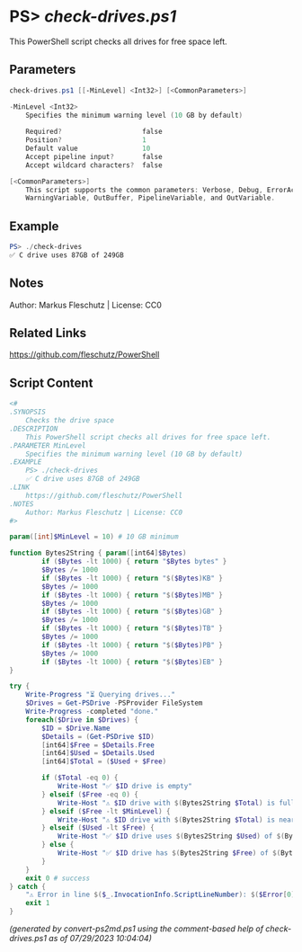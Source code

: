 PS> *check-drives.ps1*
====================

This PowerShell script checks all drives for free space left.

Parameters
----------
```powershell
check-drives.ps1 [[-MinLevel] <Int32>] [<CommonParameters>]

-MinLevel <Int32>
    Specifies the minimum warning level (10 GB by default)
    
    Required?                    false
    Position?                    1
    Default value                10
    Accept pipeline input?       false
    Accept wildcard characters?  false

[<CommonParameters>]
    This script supports the common parameters: Verbose, Debug, ErrorAction, ErrorVariable, WarningAction, 
    WarningVariable, OutBuffer, PipelineVariable, and OutVariable.
```

Example
-------
```powershell
PS> ./check-drives
✅ C drive uses 87GB of 249GB

```

Notes
-----
Author: Markus Fleschutz | License: CC0

Related Links
-------------
https://github.com/fleschutz/PowerShell

Script Content
--------------
```powershell
<#
.SYNOPSIS
	Checks the drive space
.DESCRIPTION
	This PowerShell script checks all drives for free space left.
.PARAMETER MinLevel
	Specifies the minimum warning level (10 GB by default)
.EXAMPLE
	PS> ./check-drives
	✅ C drive uses 87GB of 249GB
.LINK
	https://github.com/fleschutz/PowerShell
.NOTES
	Author: Markus Fleschutz | License: CC0
#>

param([int]$MinLevel = 10) # 10 GB minimum

function Bytes2String { param([int64]$Bytes)
        if ($Bytes -lt 1000) { return "$Bytes bytes" }
        $Bytes /= 1000
        if ($Bytes -lt 1000) { return "$($Bytes)KB" }
        $Bytes /= 1000
        if ($Bytes -lt 1000) { return "$($Bytes)MB" }
        $Bytes /= 1000
        if ($Bytes -lt 1000) { return "$($Bytes)GB" }
        $Bytes /= 1000
        if ($Bytes -lt 1000) { return "$($Bytes)TB" }
        $Bytes /= 1000
        if ($Bytes -lt 1000) { return "$($Bytes)PB" }
        $Bytes /= 1000
        if ($Bytes -lt 1000) { return "$($Bytes)EB" }
}

try {
	Write-Progress "⏳ Querying drives..."
	$Drives = Get-PSDrive -PSProvider FileSystem
	Write-Progress -completed "done."
	foreach($Drive in $Drives) {
		$ID = $Drive.Name
		$Details = (Get-PSDrive $ID)
		[int64]$Free = $Details.Free
 		[int64]$Used = $Details.Used
		[int64]$Total = ($Used + $Free)

		if ($Total -eq 0) {
			Write-Host "✅ $ID drive is empty"
		} elseif ($Free -eq 0) {
			Write-Host "⚠️ $ID drive with $(Bytes2String $Total) is full!"
		} elseif ($Free -lt $MinLevel) {
			Write-Host "⚠️ $ID drive with $(Bytes2String $Total) is nearly full ($(Bytes2String $Free) free)!"
		} elseif ($Used -lt $Free) {
			Write-Host "✅ $ID drive uses $(Bytes2String $Used) of $(Bytes2String $Total)"
		} else {
			Write-Host "✅ $ID drive has $(Bytes2String $Free) of $(Bytes2String $Total) free"
		}
	}
	exit 0 # success
} catch {
	"⚠️ Error in line $($_.InvocationInfo.ScriptLineNumber): $($Error[0])"
	exit 1
}
```

*(generated by convert-ps2md.ps1 using the comment-based help of check-drives.ps1 as of 07/29/2023 10:04:04)*
